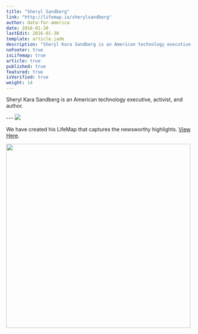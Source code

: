 ```yaml
---
title: "Sheryl Sandberg"
link: "http://lifemap.io/sherylsandberg"
author: data-for-america
date: 2016-01-30
lastEdit: 2016-01-30
template: article.jade
description: "Sheryl Kara Sandberg is an American technology executive, activist, and author."
noFooter: true
isLifemap: true
article: true
published: true
featured: true
isVerified: true
weight: 14
---
```


<p>
  Sheryl Kara Sandberg is an American technology executive, activist, and author.
<p>
---
<img class="ui medium image" style="margin: 0 auto;" src="http://lifemap.io/img/sherylsandberg.gif" />
</p>
<p>
   We have created his LifeMap that captures the newsworthy highlights. <a href="http://lifemap.io/sherylsandberg/" target="_blank">View Here</a>.
</p>
<a href="http://lifemap.io/sherylsandberg/" target="_blank">
<img class="ui medium image" style="width:500px; margin: 0 auto;" src="/img/lifemap/sherylsandberg.jpg" />
</a>
